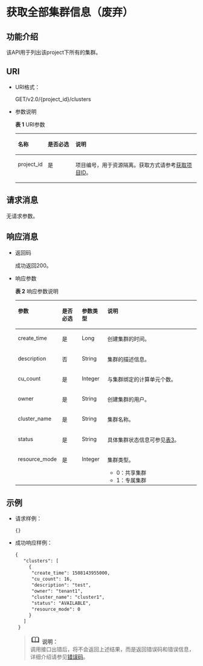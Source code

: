 # 获取全部集群信息（废弃）<a name="dli_02_0113"></a>

## 功能介绍<a name="zh-cn_topic_0103343296_zh-cn_topic_0102902518_s1f0e4fd3d502405199f36f78e68721aa"></a>

该API用于列出该project下所有的集群。

## URI<a name="zh-cn_topic_0103343296_zh-cn_topic_0102902518_s9e1b8ec5b57c422a942b19835da7d66e"></a>

-   URI格式：

    GET/v2.0/\{project\_id\}/clusters

-   参数说明

    **表 1**  URI参数

    <a name="zh-cn_topic_0103343296_zh-cn_topic_0102902518_zh-cn_topic_0069077803_table60779388"></a>
    <table><thead align="left"><tr id="zh-cn_topic_0103343296_zh-cn_topic_0102902518_zh-cn_topic_0069077803_row61411666"><th class="cellrowborder" valign="top" width="14.099009900990097%" id="mcps1.2.4.1.1"><p id="zh-cn_topic_0103343296_zh-cn_topic_0102902518_a420a62a594f9410eaea229ffc8037a61"><a name="zh-cn_topic_0103343296_zh-cn_topic_0102902518_a420a62a594f9410eaea229ffc8037a61"></a><a name="zh-cn_topic_0103343296_zh-cn_topic_0102902518_a420a62a594f9410eaea229ffc8037a61"></a>名称</p>
    </th>
    <th class="cellrowborder" valign="top" width="15.653465346534654%" id="mcps1.2.4.1.2"><p id="zh-cn_topic_0103343296_zh-cn_topic_0102902518_zh-cn_topic_0069077803_p873025824211"><a name="zh-cn_topic_0103343296_zh-cn_topic_0102902518_zh-cn_topic_0069077803_p873025824211"></a><a name="zh-cn_topic_0103343296_zh-cn_topic_0102902518_zh-cn_topic_0069077803_p873025824211"></a>是否必选</p>
    </th>
    <th class="cellrowborder" valign="top" width="70.24752475247524%" id="mcps1.2.4.1.3"><p id="zh-cn_topic_0103343296_zh-cn_topic_0102902518_a692d3cd97b464aed90ba6d841900a4a5"><a name="zh-cn_topic_0103343296_zh-cn_topic_0102902518_a692d3cd97b464aed90ba6d841900a4a5"></a><a name="zh-cn_topic_0103343296_zh-cn_topic_0102902518_a692d3cd97b464aed90ba6d841900a4a5"></a>说明</p>
    </th>
    </tr>
    </thead>
    <tbody><tr id="zh-cn_topic_0103343296_zh-cn_topic_0102902518_zh-cn_topic_0069077803_row48589216"><td class="cellrowborder" valign="top" width="14.099009900990097%" headers="mcps1.2.4.1.1 "><p id="zh-cn_topic_0103343296_zh-cn_topic_0102902518_zh-cn_topic_0069077803_p43412436"><a name="zh-cn_topic_0103343296_zh-cn_topic_0102902518_zh-cn_topic_0069077803_p43412436"></a><a name="zh-cn_topic_0103343296_zh-cn_topic_0102902518_zh-cn_topic_0069077803_p43412436"></a>project_id</p>
    </td>
    <td class="cellrowborder" valign="top" width="15.653465346534654%" headers="mcps1.2.4.1.2 "><p id="zh-cn_topic_0103343296_zh-cn_topic_0102902518_zh-cn_topic_0069077803_p26746391"><a name="zh-cn_topic_0103343296_zh-cn_topic_0102902518_zh-cn_topic_0069077803_p26746391"></a><a name="zh-cn_topic_0103343296_zh-cn_topic_0102902518_zh-cn_topic_0069077803_p26746391"></a>是</p>
    </td>
    <td class="cellrowborder" valign="top" width="70.24752475247524%" headers="mcps1.2.4.1.3 "><p id="p1310472724012"><a name="p1310472724012"></a><a name="p1310472724012"></a>项目编号，用于资源隔离。获取方式请参考<a href="获取项目ID.md">获取项目ID</a>。</p>
    </td>
    </tr>
    </tbody>
    </table>


## 请求消息<a name="zh-cn_topic_0103343296_zh-cn_topic_0102902518_section20458182103"></a>

无请求参数。

## 响应消息<a name="zh-cn_topic_0103343296_zh-cn_topic_0102902518_sd1ecb66580054b2ea403be8b2272a2c7"></a>

-   返回码

    成功返回200。

-   响应参数

    **表 2**  响应参数说明

    <a name="zh-cn_topic_0103343296_zh-cn_topic_0102902518_zh-cn_topic_0069077927_table56638444"></a>
    <table><thead align="left"><tr id="zh-cn_topic_0103343296_zh-cn_topic_0102902518_zh-cn_topic_0069077927_row48911609"><th class="cellrowborder" valign="top" width="19%" id="mcps1.2.5.1.1"><p id="zh-cn_topic_0103343296_zh-cn_topic_0102902518_ae076f6b3f1bf463b9cc087fc566253d5"><a name="zh-cn_topic_0103343296_zh-cn_topic_0102902518_ae076f6b3f1bf463b9cc087fc566253d5"></a><a name="zh-cn_topic_0103343296_zh-cn_topic_0102902518_ae076f6b3f1bf463b9cc087fc566253d5"></a>参数</p>
    </th>
    <th class="cellrowborder" valign="top" width="11.52%" id="mcps1.2.5.1.2"><p id="p7919172802120"><a name="p7919172802120"></a><a name="p7919172802120"></a>是否必选</p>
    </th>
    <th class="cellrowborder" valign="top" width="14.299999999999999%" id="mcps1.2.5.1.3"><p id="zh-cn_topic_0103343296_zh-cn_topic_0102902518_a59685f4525af4d82a623288ff8ccb0f4"><a name="zh-cn_topic_0103343296_zh-cn_topic_0102902518_a59685f4525af4d82a623288ff8ccb0f4"></a><a name="zh-cn_topic_0103343296_zh-cn_topic_0102902518_a59685f4525af4d82a623288ff8ccb0f4"></a>参数类型</p>
    </th>
    <th class="cellrowborder" valign="top" width="55.17999999999999%" id="mcps1.2.5.1.4"><p id="zh-cn_topic_0103343296_zh-cn_topic_0102902518_zh-cn_topic_0069077927_p632718127368"><a name="zh-cn_topic_0103343296_zh-cn_topic_0102902518_zh-cn_topic_0069077927_p632718127368"></a><a name="zh-cn_topic_0103343296_zh-cn_topic_0102902518_zh-cn_topic_0069077927_p632718127368"></a>说明</p>
    </th>
    </tr>
    </thead>
    <tbody><tr id="zh-cn_topic_0103343296_zh-cn_topic_0102902518_row1458133461718"><td class="cellrowborder" valign="top" width="19%" headers="mcps1.2.5.1.1 "><p id="p8285169152120"><a name="p8285169152120"></a><a name="p8285169152120"></a>create_time</p>
    </td>
    <td class="cellrowborder" valign="top" width="11.52%" headers="mcps1.2.5.1.2 "><p id="p528512982115"><a name="p528512982115"></a><a name="p528512982115"></a>是</p>
    </td>
    <td class="cellrowborder" valign="top" width="14.299999999999999%" headers="mcps1.2.5.1.3 "><p id="p17979547162111"><a name="p17979547162111"></a><a name="p17979547162111"></a>Long</p>
    </td>
    <td class="cellrowborder" valign="top" width="55.17999999999999%" headers="mcps1.2.5.1.4 "><p id="p122858914214"><a name="p122858914214"></a><a name="p122858914214"></a>创建集群的时间。</p>
    </td>
    </tr>
    <tr id="row193941292013"><td class="cellrowborder" valign="top" width="19%" headers="mcps1.2.5.1.1 "><p id="p192851897215"><a name="p192851897215"></a><a name="p192851897215"></a>description</p>
    </td>
    <td class="cellrowborder" valign="top" width="11.52%" headers="mcps1.2.5.1.2 "><p id="p1128514982111"><a name="p1128514982111"></a><a name="p1128514982111"></a>否</p>
    </td>
    <td class="cellrowborder" valign="top" width="14.299999999999999%" headers="mcps1.2.5.1.3 "><p id="p928516920211"><a name="p928516920211"></a><a name="p928516920211"></a>String</p>
    </td>
    <td class="cellrowborder" valign="top" width="55.17999999999999%" headers="mcps1.2.5.1.4 "><p id="p728514912112"><a name="p728514912112"></a><a name="p728514912112"></a>集群的描述信息。</p>
    </td>
    </tr>
    <tr id="row6947172020207"><td class="cellrowborder" valign="top" width="19%" headers="mcps1.2.5.1.1 "><p id="p8285159152113"><a name="p8285159152113"></a><a name="p8285159152113"></a>cu_count</p>
    </td>
    <td class="cellrowborder" valign="top" width="11.52%" headers="mcps1.2.5.1.2 "><p id="p19285149162116"><a name="p19285149162116"></a><a name="p19285149162116"></a>是</p>
    </td>
    <td class="cellrowborder" valign="top" width="14.299999999999999%" headers="mcps1.2.5.1.3 "><p id="p162858982116"><a name="p162858982116"></a><a name="p162858982116"></a>Integer</p>
    </td>
    <td class="cellrowborder" valign="top" width="55.17999999999999%" headers="mcps1.2.5.1.4 "><p id="p18285594212"><a name="p18285594212"></a><a name="p18285594212"></a>与集群绑定的计算单元个数。</p>
    </td>
    </tr>
    <tr id="row159472020152019"><td class="cellrowborder" valign="top" width="19%" headers="mcps1.2.5.1.1 "><p id="p4285199182113"><a name="p4285199182113"></a><a name="p4285199182113"></a>owner</p>
    </td>
    <td class="cellrowborder" valign="top" width="11.52%" headers="mcps1.2.5.1.2 "><p id="p1928618982112"><a name="p1928618982112"></a><a name="p1928618982112"></a>是</p>
    </td>
    <td class="cellrowborder" valign="top" width="14.299999999999999%" headers="mcps1.2.5.1.3 "><p id="p202867952112"><a name="p202867952112"></a><a name="p202867952112"></a>String</p>
    </td>
    <td class="cellrowborder" valign="top" width="55.17999999999999%" headers="mcps1.2.5.1.4 "><p id="p132867912118"><a name="p132867912118"></a><a name="p132867912118"></a>创建集群的用户。</p>
    </td>
    </tr>
    <tr id="row1580017301209"><td class="cellrowborder" valign="top" width="19%" headers="mcps1.2.5.1.1 "><p id="p228616922113"><a name="p228616922113"></a><a name="p228616922113"></a>cluster_name</p>
    </td>
    <td class="cellrowborder" valign="top" width="11.52%" headers="mcps1.2.5.1.2 "><p id="p16286699211"><a name="p16286699211"></a><a name="p16286699211"></a>是</p>
    </td>
    <td class="cellrowborder" valign="top" width="14.299999999999999%" headers="mcps1.2.5.1.3 "><p id="p172869952119"><a name="p172869952119"></a><a name="p172869952119"></a>String</p>
    </td>
    <td class="cellrowborder" valign="top" width="55.17999999999999%" headers="mcps1.2.5.1.4 "><p id="p8286592216"><a name="p8286592216"></a><a name="p8286592216"></a>集群名称。</p>
    </td>
    </tr>
    <tr id="row193171338205920"><td class="cellrowborder" valign="top" width="19%" headers="mcps1.2.5.1.1 "><p id="p476918302569"><a name="p476918302569"></a><a name="p476918302569"></a>status</p>
    </td>
    <td class="cellrowborder" valign="top" width="11.52%" headers="mcps1.2.5.1.2 "><p id="p167694307564"><a name="p167694307564"></a><a name="p167694307564"></a>是</p>
    </td>
    <td class="cellrowborder" valign="top" width="14.299999999999999%" headers="mcps1.2.5.1.3 "><p id="p67691301565"><a name="p67691301565"></a><a name="p67691301565"></a>String</p>
    </td>
    <td class="cellrowborder" valign="top" width="55.17999999999999%" headers="mcps1.2.5.1.4 "><p id="p177691630195614"><a name="p177691630195614"></a><a name="p177691630195614"></a>具体集群状态信息可参见<a href="获取指定集群信息（废弃）.md#zh-cn_topic_0103345069_table399612265336">表3</a>。</p>
    </td>
    </tr>
    <tr id="row574119479413"><td class="cellrowborder" valign="top" width="19%" headers="mcps1.2.5.1.1 "><p id="p474219476416"><a name="p474219476416"></a><a name="p474219476416"></a>resource_mode</p>
    </td>
    <td class="cellrowborder" valign="top" width="11.52%" headers="mcps1.2.5.1.2 "><p id="p87428474417"><a name="p87428474417"></a><a name="p87428474417"></a>是</p>
    </td>
    <td class="cellrowborder" valign="top" width="14.299999999999999%" headers="mcps1.2.5.1.3 "><p id="p0743247194113"><a name="p0743247194113"></a><a name="p0743247194113"></a>Integer</p>
    </td>
    <td class="cellrowborder" valign="top" width="55.17999999999999%" headers="mcps1.2.5.1.4 "><p id="p87430471414"><a name="p87430471414"></a><a name="p87430471414"></a>集群类型。</p>
    <a name="ul1931155213423"></a><a name="ul1931155213423"></a><ul id="ul1931155213423"><li>0：共享集群</li><li>1：专属集群</li></ul>
    </td>
    </tr>
    </tbody>
    </table>


## 示例<a name="zh-cn_topic_0103343296_zh-cn_topic_0102902518_section17446171164041"></a>

-   请求样例：

    ```
    {}
    ```

-   成功响应样例：

    ```
    { 
       "clusters": [ 
         { 
          "create_time": 1508143955000, 
          "cu_count": 16, 
          "description": "test", 
          "owner": "tenant1", 
          "cluster_name": "cluster1",
          "status": "AVAILABLE",
          "resource_mode": 0
         } 
       ] 
     }
    ```

    >![](public_sys-resources/icon-note.gif) **说明：**   
    >调用接口出错后，将不会返回上述结果，而是返回错误码和错误信息，详细介绍请参见[错误码](错误码.md)。  


